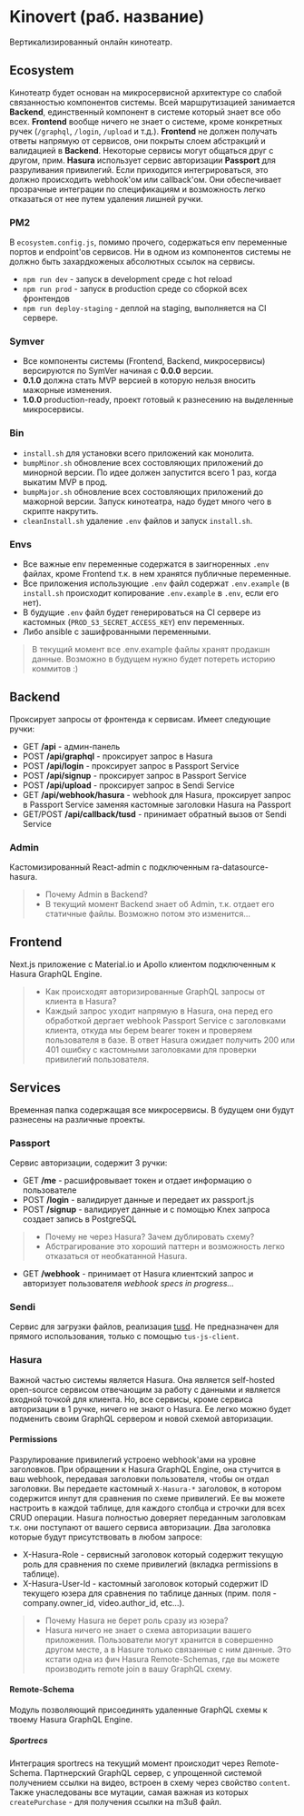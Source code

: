 # Kinovert (раб. название)

Вертикализированный онлайн кинотеатр.

## Ecosystem

Кинотеатр будет основан на микросервисной архитектуре со слабой связанностью компонентов системы. Всей маршрутизацией занимается **Backend**, единственный компонент в системе который знает все обо всех. **Frontend** вообще ничего не знает о системе, кроме конкретных ручек (`/graphql`, `/login`, `/upload` и т.д.). **Frontend** не должен получать ответы напрямую от сервисов, они покрыты слоем абстракций и валидацией в **Backend**. Некоторые сервисы могут общаться друг с другом, прим. **Hasura** использует сервис авторизации **Passport** для разруливания привилегий. Если приходится интегрироваться, это должно происходить webhook'ом или callback'ом. Они обеспечивает прозрачные интеграции по спецификациям и возможность легко отказаться от нее путем удаления лишней ручки.

### PM2

В `ecosystem.config.js`, помимо прочего, содержаться env переменные портов и endpoint'ов сервисов. Ни в одном из компонентов системы не должно быть захардкоженых абсолютных ссылок на сервисы.

- `npm run dev` - запуск в development среде с hot reload
- `npm run prod` - запуск в production среде со сборкой всех фронтендов
- `npm run deploy-staging` - деплой на staging, выполняется на CI сервере.

### Symver

- Все компоненты системы (Frontend, Backend, микросервисы) версируются по SymVer начиная с **0.0.0** версии.
- **0.1.0** должна стать MVP версией в которую нельзя вносить мажорные изменения.
- **1.0.0** production-ready, проект готовый к разнесению на выделенные микросервисы.

### Bin

- `install.sh` для установки всего приложений как монолита.
- `bumpMinor.sh` обновление всех состовляющих приложений до минорной версии. По идее должен запустится всего 1 раз, когда выкатим MVP в прод.
- `bumpMajor.sh` обновление всех состовляющих приложений до мажорной версии. Запуск кинотеатра, надо будет много чего в скрипте накрутить.
- `cleanInstall.sh` удаление `.env` файлов и запуск `install.sh`.

### Envs

- Все важные env переменные содержатся в заигноренных `.env` файлах, кроме Frontend т.к. в нем хранятся публичные переменные.
- Все приложения использующие `.env` файл содержат `.env.example` (в `install.sh` происходит копирование `.env.example` в `.env`, если его нет).
- В будущие `.env` файл будет генерироваться на CI сервере из кастомных (`PROD_S3_SECRET_ACCESS_KEY`) env переменных.
- Либо ansible с зашифрованными переменными.

> В текущий момент все .env.example файлы хранят продакшн данные. Возможно в будущем нужно будет потереть историю коммитов :)

## Backend

Проксирует запросы от фронтенда к сервисам. Имеет следующие ручки:

- GET **/api** - админ-панель
- POST **/api/graphql** - проксирует запрос в Hasura
- POST **/api/login** - проксирует запрос в Passport Service
- POST **/api/signup** - проксирует запрос в Passport Service
- POST **/api/upload** - проксирует запрос в Sendi Service
- GET **/api/webhook/hasura** - webhook для Hasura, проксирует запрос в Passport Service заменяя кастомные заголовки Hasura на Passport
- GET/POST **/api/callback/tusd** - принимает обратный вызов от Sendi Service

### Admin

Кастомизированный React-admin с подключенным ra-datasource-hasura.

> - Почему Admin в Backend?
> - В текущий момент Backend знает об Admin, т.к. отдает его статичные файлы. Возможно потом это изменится...

## Frontend

Next.js приложение с Material.io и Apollo клиентом подключенным к Hasura GraphQL Engine.

> - Как происходят авторизированные GraphQL запросы от клиента в Hasura?
> - Каждый запрос уходит напрямую в Hasura, она перед его обработкой дергает webhook Passport Service с заголовками клиента, откуда мы берем bearer токен и проверяем пользователя в базе. В ответ Hasura ожидает получить 200 или 401 ошибку с кастомными заголовками для проверки привилегий пользователя.

## Services

Временная папка содержащая все микросервисы. В будущем они будут разнесены на различные проекты.

### Passport

Сервис авторизации, содержит 3 ручки:

- GET **/me** - расшифровывает токен и отдает информацию о пользователе
- POST **/login** - валидирует данные и передает их passport.js
- POST **/signup** - валидирует данные и с помощью Knex запроса создает запись в PostgreSQL

> - Почему не через Hasura? Зачем дублировать схему?
> - Абстрагирование это хороший паттерн и возможность легко отказаться от необкатанной Hasura.

- GET **/webhook** - принимает от Hasura клиентский запрос и авторизует пользователя
  _webhook specs in progress..._

### Sendi

Сервис для загрузки файлов, реализация [tusd](https://github.com/tus/tusd). Не предназначен для прямого использования, только с помощью `tus-js-client`.

### Hasura

Важной частью системы является Hasura. Она является self-hosted open-source сервисом отвечающим за работу с данными и является входной точкой для клиента. Но, все сервисы, кроме сервиса авторизации в 1 ручке, ничего не знают о Hasura. Ее легко можно будет подменить своим GraphQL сервером и новой схемой авторизации.

#### Permissions

Разрулирование привилегий устроено webhook'ами на уровне заголовков. При обращении к Hasura GraphQL Engine, она стучится в ваш webhook, передавая заголовки пользователя, чтобы он отдал заголовки. Вы передаете кастомный `X-Hasura-*` заголовок, в котором содержится инпут для сравнения по схеме привилегий. Ее вы можете настроить в каждой таблице, для каждого столбца и строчки для всех CRUD операции. Hasura полностью доверяет переданным заголовкам т.к. они поступают от вашего сервиса авторизации. Два заголовка которые будут присутствовать в любом запросе:

- X-Hasura-Role - сервисный заголовок который содержит текущую роль для сравнения по схеме привилегий (вкладка permissions в таблице).
- X-Hasura-User-Id - кастомный заголовок который содержит ID текущего юзера для сравнения по таблице данных (прим. поля - company.owner_id, video.author_id, etc...).

> - Почему Hasura не берет роль сразу из юзера?
> - Hasura ничего не знает о схема авторизации вашего приложения. Пользователи могут хранится в совершенно другом месте, а в Hasure только связанные с ним данные. Это кстати одна из фич Hasura Remote-Schemas, где вы можете производить remote join в вашу GraphQL схему.

#### Remote-Schema

Модуль позволяющий присоединять удаленные GraphQL схемы к твоему Hasura GraphQL Engine.

##### Sportrecs

Интеграция sportrecs на текущий момент происходит через Remote-Schema. Партнерский GraphQL сервер, с упрощенной системой получением ссылки на видео, встроен в схему через свойство `content`. Также унаследованы все мутации, самая важная из которых `createPurchase` - для получения ссылки на m3u8 файл.
